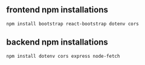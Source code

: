 ## frontend npm installations

```
npm install bootstrap react-bootstrap dotenv cors
```

## backend npm installations

```
npm install dotenv cors express node-fetch
```

